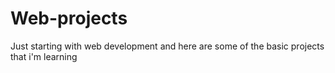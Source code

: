 # Web-projects
Just starting with web development and here are some of the basic projects that i'm learning
